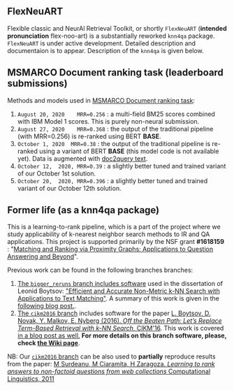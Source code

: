 ## FlexNeuART
Flexible classic and NeurAl Retrieval Toolkit, or shortly `FlexNeuART` (**intended pronunciation** flex-noo-art) is a substantially reworked `knn4qa` package.  `FlexNeuART` is under active development. Detailed description and documentaion is to appear. Description of the `knn4qa` is given below.

## MSMARCO Document ranking task (leaderboard submissions)

Methods and models used in [MSMARCO Document ranking task](https://microsoft.github.io/msmarco/#docranking):

1. ``August 20, 2020	MRR=0.256``  : a multi-field BM25 scores combined with IBM Model 1 scores. This is purely non-neural submission.
2. ``August 27, 2020	MRR=0.368``  : the output of the traditional pipeline (with MRR=0.256) is re-ranked using BERT **BASE**.
3. ``October 1, 2020  MRR=0.38``   : the output of the traditional pipeline is re-ranked using a variant of BERT **BASE** (this model code is not available yet). Data is augmented with [doc2query text](https://github.com/castorini/docTTTTTquery). 
4. ``October 12,  2020, MRR=0.39``    : a slightly better tuned and trained variant of our October 1st solution.
5. ``October 20,  2020, MRR=0.396``   : a slightly better tuned and trained variant of our October 12th solution.

## Former life (as a knn4qa package)

This is a learning-to-rank pipeline, which is a part of the project where we study applicability of k-nearest neighbor search methods to IR and QA applications. This project is supported primarily by the NSF grant **#1618159** : "[Matching and Ranking via Proximity Graphs: Applications to Question Answering and Beyond](https://www.nsf.gov/awardsearch/showAward?AWD_ID=1618159&HistoricalAwards=false)". 

Previous work can be found in the following branches branches:

1. [The ``bigger_reruns`` branch includes software](https://github.com/oaqa/knn4qa/tree/bigger_reruns) used in the dissertation of Leonid Boytsov: ["Efficient and Accurate Non-Metric k-NN Search with Applications to Text Matching"](http://boytsov.info/pubs/thesis_boytsov.pdf). A summary of this work is given in the [following blog post.](http://searchivarius.org/blog/efficient-and-accurate-non-metric-k-nn-search-applications-text-matching-we-need-more-k-nn).
2. [The ``cikm2016`` branch](https://github.com/oaqa/knn4qa/tree/cikm2016) includes software for the paper [L. Boytsov, D. Novak, Y. Malkov, E. Nyberg  (2016). *Off the Beaten Path: Let’s Replace Term-Based Retrieval
with k-NN Search*, CIKM'16](http://boytsov.info/pubs/cikm2016.pdf). This work is covered [in a blog post as well.](http://searchivarius.org/blog/text-retrieval-can-and-should-benefit-using-generic-k-nn-search-algorithms) **For more details on this branch software, please, check [the Wiki page](https://github.com/oaqa/knn4qa/wiki)**.

NB: Our [``cikm2016`` branch](https://github.com/oaqa/knn4qa/tree/cikm2016) can be also used to **partially** reproduce results from the paper: [M Surdeanu, M Ciaramita, H Zaragoza. *Learning to rank answers to non-factoid questions from web collections* 
Computational Linguistics, 2011 ](http://www.mitpressjournals.org/doi/pdfplus/10.1162/COLI_a_00051) 


